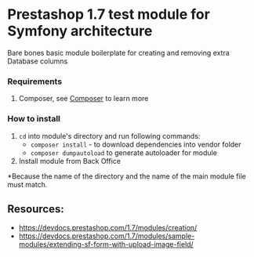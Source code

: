 # Prestashop 1.7 test module for Symfony architecture

Bare bones basic module boilerplate for creating and removing extra Database columns

 ### Requirements
 
  1. Composer, see [Composer](https://getcomposer.org/) to learn more
 
 ### How to install
 
  1. `cd` into module's directory and run following commands:
      - `composer install` - to download dependencies into vendor folder
      - `composer dumpautoload` to generate autoloader for module
  2. Install module from Back Office
 
 *Because the name of the directory and the name of the main module file must match.

## Resources:
 * https://devdocs.prestashop.com/1.7/modules/creation/
 * https://devdocs.prestashop.com/1.7/modules/sample-modules/extending-sf-form-with-upload-image-field/